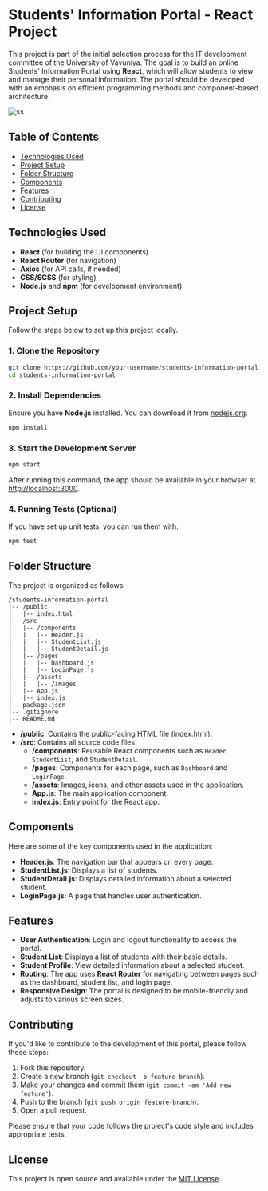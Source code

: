 # Students' Information Portal - React Project 

This project is part of the initial selection process for the IT development committee of the University of Vavuniya. The goal is to build an online Students' Information Portal using **React**, which will allow students to view and manage their personal information. The portal should be developed with an emphasis on efficient programming methods and component-based architecture.

![ss](https://github.com/user-attachments/assets/8ff8bb6b-0614-4a1e-8524-713bd263ffdc)


## Table of Contents

- [Technologies Used](#technologies-used)
- [Project Setup](#project-setup)
- [Folder Structure](#folder-structure)
- [Components](#components)
- [Features](#features)
- [Contributing](#contributing)
- [License](#license)

## Technologies Used

- **React** (for building the UI components)
- **React Router** (for navigation)
- **Axios** (for API calls, if needed)
- **CSS/SCSS** (for styling)
- **Node.js** and **npm** (for development environment)

## Project Setup

Follow the steps below to set up this project locally.

### 1. Clone the Repository

```bash
git clone https://github.com/your-username/students-information-portal.git
cd students-information-portal
```

### 2. Install Dependencies

Ensure you have **Node.js** installed. You can download it from [nodejs.org](https://nodejs.org/).

```bash
npm install
```

### 3. Start the Development Server

```bash
npm start
```

After running this command, the app should be available in your browser at [http://localhost:3000](http://localhost:3000).

### 4. Running Tests (Optional)

If you have set up unit tests, you can run them with:

```bash
npm test
```

## Folder Structure

The project is organized as follows:

```
/students-information-portal
|-- /public
|   |-- index.html
|-- /src
|   |-- /components
|   |   |-- Header.js
|   |   |-- StudentList.js
|   |   |-- StudentDetail.js
|   |-- /pages
|   |   |-- Dashboard.js
|   |   |-- LoginPage.js
|   |-- /assets
|   |   |-- /images
|   |-- App.js
|   |-- index.js
|-- package.json
|-- .gitignore
|-- README.md
```

- **/public**: Contains the public-facing HTML file (index.html).
- **/src**: Contains all source code files.
  - **/components**: Reusable React components such as `Header`, `StudentList`, and `StudentDetail`.
  - **/pages**: Components for each page, such as `Dashboard` and `LoginPage`.
  - **/assets**: Images, icons, and other assets used in the application.
  - **App.js**: The main application component.
  - **index.js**: Entry point for the React app.

## Components

Here are some of the key components used in the application:

- **Header.js**: The navigation bar that appears on every page.
- **StudentList.js**: Displays a list of students.
- **StudentDetail.js**: Displays detailed information about a selected student.
- **LoginPage.js**: A page that handles user authentication.

## Features

- **User Authentication**: Login and logout functionality to access the portal.
- **Student List**: Displays a list of students with their basic details.
- **Student Profile**: View detailed information about a selected student.
- **Routing**: The app uses **React Router** for navigating between pages such as the dashboard, student list, and login page.
- **Responsive Design**: The portal is designed to be mobile-friendly and adjusts to various screen sizes.

## Contributing

If you'd like to contribute to the development of this portal, please follow these steps:

1. Fork this repository.
2. Create a new branch (`git checkout -b feature-branch`).
3. Make your changes and commit them (`git commit -am 'Add new feature'`).
4. Push to the branch (`git push origin feature-branch`).
5. Open a pull request.

Please ensure that your code follows the project's code style and includes appropriate tests.

## License

This project is open source and available under the [MIT License](LICENSE).
